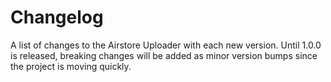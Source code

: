 # Changelog


A list of changes to the Airstore Uploader with each new version. Until 1.0.0 is released, breaking changes will be added as minor version bumps since the project is moving quickly.